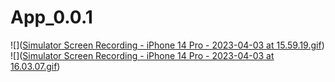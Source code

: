 # App_0.0.1
![]([Simulator Screen Recording - iPhone 14 Pro - 2023-04-03 at 15.59.19.gif](https://github.com/iosVictor/App_0.0.1/blob/testVetka/Simulator%20Screen%20Recording%20-%20iPhone%2014%20Pro%20-%202023-04-03%20at%2015.59.19.gif))
![]([Simulator Screen Recording - iPhone 14 Pro - 2023-04-03 at 16.03.07.gif](https://github.com/iosVictor/App_0.0.1/blob/testVetka/Simulator%20Screen%20Recording%20-%20iPhone%2014%20Pro%20-%202023-04-03%20at%2016.03.07.gif))
